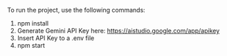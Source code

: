 To run the project, use the following commands:

1. npm install
2. Generate Gemini API Key here: https://aistudio.google.com/app/apikey
3. Insert API Key to a .env file
4. npm start
